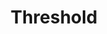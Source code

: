 ---
ep: 146
title: "Threshold"
imglink: "https://live.staticflickr.com/65535/50982915566_a21e36c315_o.jpg"
thumbnail: "https://live.staticflickr.com/65535/50982915566_3160d645ef_q.jpg"
alt: >
    A sturdy metal door with two chains running across it. &quot;Warning - danger of death&quot; is written in bold letters across the door. There are small lines pointing outwards from the door indicating it is rattling.
name: "TomahawkKidArt"
---